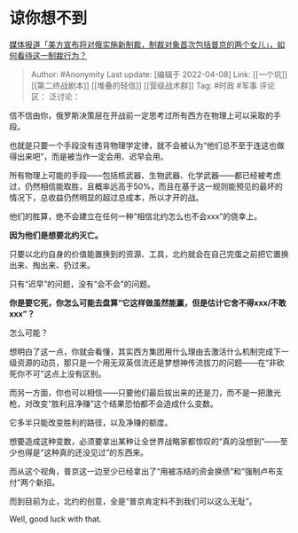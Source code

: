# 谅你想不到
[媒体报道「美方宣布将对俄实施新制裁，制裁对象首次包括普京的两个女儿」，如何看待这一制裁行为？](https://www.zhihu.com/question/526451445/answer/2428423816)

> Author: #Anonymity
> Last update: [编辑于 2022-04-08]
> Link: [[一个坑]] [[第二终战剧本]] [[堆叠的轻信]] [[营级战术群]]
> Tag: #时政 #军事
> 评论区：
> 泛讨论：

信不信由你，俄罗斯决策层在开战前一定思考过所有西方在物理上可以采取的手段。

也就是只要一个手段没有违背物理学定律，就不会被认为“他们总不至于连这也做得出来吧”，而是被当作一定会用、迟早会用。

所有物理上可能的手段——包括核武器、生物武器、化学武器——都已经被考虑过，仍然相信能取胜，且概率远高于50%，而且在基于这一规则能预见的最坏的情况下，总收益仍然明显的超过总成本，所以才开的战。

他们的胜算，绝不会建立在任何一种“相信北约怎么也不会xxx”的侥幸上。

**因为他们是想要北约灭亡。**

只要以北约自身的价值能置换到的资源、工具，北约就会在自己完蛋之前把它置换出来、掏出来、扔过来。

只有“迟早”的问题，没有“会不会”的问题。

**你是要它死，你怎么可能去盘算“它这样做虽然能赢，但是估计它舍不得xxx/不敢xxx”？**

怎么可能？

想明白了这一点，你就会看懂，其实西方集团用什么理由去激活什么机制完成下一级资源的动员，那只是一个用无双英信流还是梦想神传流拔刀的问题——在“非砍死你不可”这点上没有区别。

而另一方面，你也可以相信——只要他们最后拔出来的还是刀，而不是一把激光枪，对改变“胜利且净赚”这个结果恐怕都不会造成什么变数。

它多半只能改变胜利的路径，以及净赚的额度。

想要造成这种变数，必须要拿出某种让全世界战略家都惊叹的“真的没想到”——至少也得是“这种真的还没见过”的东西来。

而从这个视角，普京这一边至少已经拿出了“用被冻结的资金换债”和“强制卢布支付”两个新招。

而到目前为止，北约的创意，全是“普京肯定料不到我们可以这么无耻”。

Well, good luck with that.
